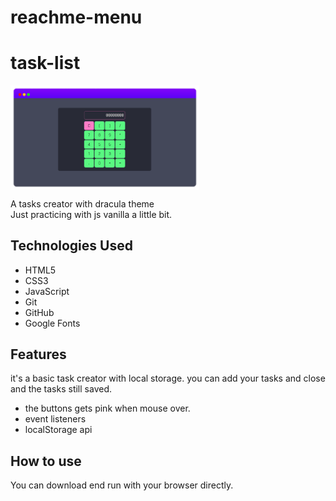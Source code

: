 # reachme-menu

# task-list
<img align="center" width="60%" margin-bottom="80px" src="https://github.com/FelipeFeitosaDev/calculator/blob/master/assets/img/calculator-cover.png" style="max-width:100%;">

A tasks creator with dracula theme</br>
Just practicing with js vanilla a little bit. 

## Technologies Used

* HTML5
* CSS3
* JavaScript
* Git
* GitHub
* Google Fonts

## Features

it's a basic task creator with local storage. 
you can add your tasks and close and the tasks still saved.

- the buttons gets pink when mouse over.
- event listeners
- localStorage api

## How to use

You can download end run with your browser directly.

